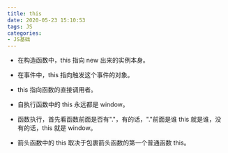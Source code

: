 ```yaml
---
title: this
date: 2020-05-23 15:10:53
tags: JS
categories:
- JS基础
---
```

- 在构造函数中，this 指向 new 出来的实例本身。

- 在事件中，this 指向触发这个事件的对象。

- this 指向函数的直接调用者。
 
- 自执行函数中的 this 永远都是 window。

- 函数执行，首先看函数前面是否有"."，有的话，"."前面是谁 this 就是谁，没有的话，this 就是 window。

- 箭头函数中的 this 取决于包裹箭头函数的第一个普通函数 this。